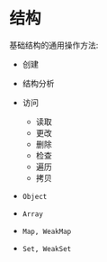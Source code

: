 # 结构

基础结构的通用操作方法:
  - 创建
  - 结构分析
  - 访问
    - 读取
    - 更改
    - 删除
    - 检查
    - 遍历
    - 拷贝

- `Object`
- `Array`
- `Map, WeakMap`
- `Set, WeakSet`